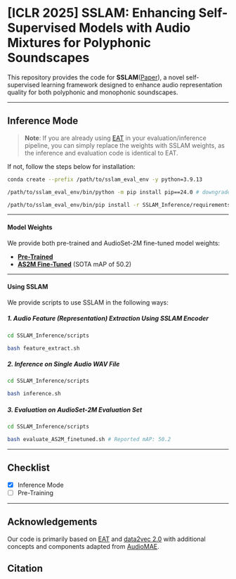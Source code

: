# [ICLR 2025] SSLAM: Enhancing Self-Supervised Models with Audio Mixtures for Polyphonic Soundscapes

This repository provides the code for **SSLAM**([Paper](https://openreview.net/forum?id=odU59TxdiB)), a novel self-supervised learning framework designed to enhance audio representation quality for both polyphonic and monophonic soundscapes.

---

## **Inference Mode**

> **Note**: If you are already using [EAT](https://github.com/cwx-worst-one/EAT/tree/main) in your evaluation/inference pipeline, you can simply replace the weights with SSLAM weights, as the inference and evaluation code is identical to EAT.

If not, follow the steps below for installation:

```bash
conda create --prefix /path/to/sslam_eval_env -y python=3.9.13

/path/to/sslam_eval_env/bin/python -m pip install pip==24.0 # downgrade pip

/path/to/sslam_eval_env/bin/pip install -r SSLAM_Inference/requirements_sslam_eval.txt
```

---

#### **Model Weights**

We provide both pre-trained and AudioSet-2M fine-tuned model weights:

- [**Pre-Trained**](https://drive.google.com/drive/folders/1aA65-qQCHSCrkiDeLGUtn1PiEjJi5HS8?usp=sharing)
- [**AS2M Fine-Tuned**](https://drive.google.com/drive/folders/1Yy38IyksON5RJFNM7gzeQoAOSPnEIKp2?usp=sharing) (SOTA mAP of 50.2)

---

#### **Using SSLAM**

We provide scripts to use SSLAM in the following ways:

##### 1. **Audio Feature (Representation) Extraction Using SSLAM Encoder**

```bash
cd SSLAM_Inference/scripts

bash feature_extract.sh
```

##### 2. **Inference on Single Audio WAV File**

```bash
cd SSLAM_Inference/scripts

bash inference.sh
```

##### 3. **Evaluation on AudioSet-2M Evaluation Set**

```bash
cd SSLAM_Inference/scripts

bash evaluate_AS2M_finetuned.sh # Reported mAP: 50.2
```

---


## Checklist 
- [x] Inference Mode
- [ ] Pre-Training

---

## **Acknowledgements**

Our code is primarily based on [EAT](https://github.com/cwx-worst-one/EAT/tree/main) and [data2vec 2.0](https://github.com/facebookresearch/fairseq/tree/main/examples/data2vec)  with additional concepts and components adapted from  [AudioMAE](https://github.com/facebookresearch/AudioMAE).


## **Citation**
